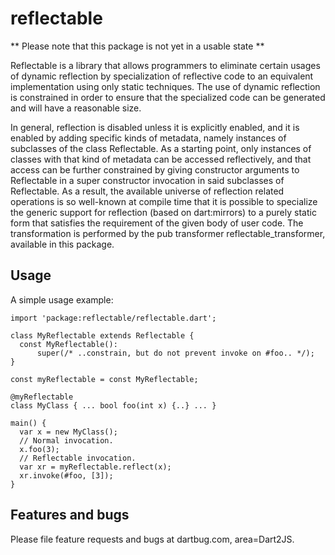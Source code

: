 # reflectable

** Please note that this package is not yet in a usable state **

Reflectable is a library that allows programmers to eliminate certain
usages of dynamic reflection by specialization of reflective code to
an equivalent implementation using only static techniques.  The use of
dynamic reflection is constrained in order to ensure that the
specialized code can be generated and will have a reasonable size.

In general, reflection is disabled unless it is explicitly enabled, and
it is enabled by adding specific kinds of metadata, namely instances
of subclasses of the class Reflectable.  As a starting point, only
instances of classes with that kind of metadata can be accessed
reflectively, and that access can be further constrained by giving
constructor arguments to Reflectable in a super constructor invocation
in said subclasses of Reflectable.  As a result, the available universe
of reflection related operations is so well-known at compile time that
it is possible to specialize the generic support for reflection (based
on dart:mirrors) to a purely static form that satisfies the requirement
of the given body of user code.  The transformation is performed by the
pub transformer reflectable_transformer, available in this package.

## Usage

A simple usage example:

    import 'package:reflectable/reflectable.dart';

    class MyReflectable extends Reflectable {
      const MyReflectable():
          super(/* ..constrain, but do not prevent invoke on #foo.. */);
    }

    const myReflectable = const MyReflectable;

    @myReflectable
    class MyClass { ... bool foo(int x) {..} ... }

    main() {
      var x = new MyClass();
      // Normal invocation.
      x.foo(3);
      // Reflectable invocation.
      var xr = myReflectable.reflect(x);
      xr.invoke(#foo, [3]);
    }

## Features and bugs

Please file feature requests and bugs at dartbug.com, area=Dart2JS.

